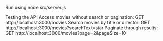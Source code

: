 Run using node src/server.js

Testing the API
Access movies without search or pagination: GET http://localhost:3000/movies
Search movies by title or director: GET http://localhost:3000/movies?searchText=star
Paginate through results: GET http://localhost:3000/movies?page=2&pageSize=10
